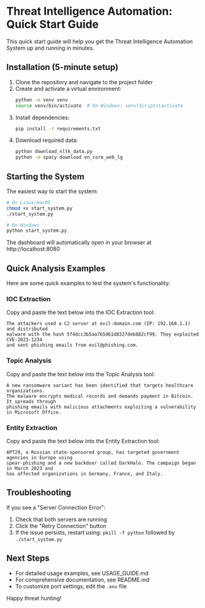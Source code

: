# Threat Intelligence Automation: Quick Start Guide

This quick start guide will help you get the Threat Intelligence Automation System up and running in minutes.

## Installation (5-minute setup)

1. Clone the repository and navigate to the project folder
2. Create and activate a virtual environment:
   ```bash
   python -m venv venv
   source venv/bin/activate  # On Windows: venv\Scripts\activate
   ```
3. Install dependencies:
   ```bash
   pip install -r requirements.txt
   ```
4. Download required data:
   ```bash
   python download_nltk_data.py
   python -m spacy download en_core_web_lg
   ```

## Starting the System

The easiest way to start the system:

```bash
# On Linux/macOS
chmod +x start_system.py
./start_system.py

# On Windows
python start_system.py
```

The dashboard will automatically open in your browser at http://localhost:8080

## Quick Analysis Examples

Here are some quick examples to test the system's functionality:

### IOC Extraction

Copy and paste the text below into the IOC Extraction tool:

```
The attackers used a C2 server at evil-domain.com (IP: 192.168.1.1) and distributed 
malware with the hash 5f4dcc3b5aa765d61d8327deb882cf99. They exploited CVE-2023-1234 
and sent phishing emails from evil@phishing.com.
```

### Topic Analysis

Copy and paste the text below into the Topic Analysis tool:

```
A new ransomware variant has been identified that targets healthcare organizations. 
The malware encrypts medical records and demands payment in Bitcoin. It spreads through 
phishing emails with malicious attachments exploiting a vulnerability in Microsoft Office.
```

### Entity Extraction

Copy and paste the text below into the Entity Extraction tool:

```
APT29, a Russian state-sponsored group, has targeted government agencies in Europe using 
spear-phishing and a new backdoor called DarkHalo. The campaign began in March 2023 and 
has affected organizations in Germany, France, and Italy.
```

## Troubleshooting

If you see a "Server Connection Error":

1. Check that both servers are running
2. Click the "Retry Connection" button
3. If the issue persists, restart using: `pkill -f python` followed by `./start_system.py`

## Next Steps

- For detailed usage examples, see USAGE_GUIDE.md
- For comprehensive documentation, see README.md
- To customize port settings, edit the `.env` file

Happy threat hunting! 